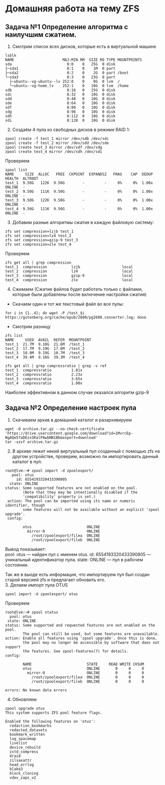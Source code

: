# Домашняя работа на тему ZFS
## Задача №1 Определение алгоритма  с наилучшим сжатием.
1. Смотрим список всех дисков, которые есть в виртуальной машине
```
lsblk
NAME                      MAJ:MIN RM  SIZE RO TYPE MOUNTPOINTS
sda                         8:0    0   25G  0 disk 
├─sda1                      8:1    0    1M  0 part 
├─sda2                      8:2    0    2G  0 part /boot
└─sda3                      8:3    0   23G  0 part 
  ├─ubuntu--vg-ubuntu--lv 252:0    0    8G  0 lvm  /
  └─ubuntu--vg-home_lv    252:1    0   10G  0 lvm  /home
sdb                         8:16   0   25G  0 disk 
sdc                         8:32   0   10G  0 disk 
sdd                         8:48   0   10G  0 disk 
sde                         8:64   0   10G  0 disk 
sdf                         8:80   0   10G  0 disk 
sdg                         8:96   0   10G  0 disk 
sdh                         8:112  0   10G  0 disk 
sdi                         8:128  0   10G  0 disk 
```
2. Создаём 4 пула из свободных дисков в режиме RAID 1:
```
zpool create -f test_1 mirror /dev/sdb /dev/sdc
zpool create -f test_2 mirror /dev/sdd /dev/sde
zpool create test_3 mirror /dev/sdf /dev/sdg
zpool create test_4 mirror /dev/sdh /dev/sdi
```
Проверяем
```
zpool list
NAME     SIZE  ALLOC   FREE  CKPOINT  EXPANDSZ   FRAG    CAP  DEDUP    HEALTH  ALTROOT
test_1  9.50G   122K  9.50G        -         -     0%     0%  1.00x    ONLINE  -
test_2  9.50G   111K  9.50G        -         -     0%     0%  1.00x    ONLINE  -
test_3  9.50G   122K  9.50G        -         -     0%     0%  1.00x    ONLINE  -
test_4  9.50G   111K  9.50G        -         -     0%     0%  1.00x    ONLINE  -
```
3. Добавим разные алгоритмы сжатия в каждую файловую систему:
```
zfs set compression=lzjb test_1
zfs set compression=lz4 test_2
zfs set compression=gzip-9 test_3
zfs set compression=zle test_4
```
Проверяем
```
zfs get all | grep compression
test_1  compression           lzjb                   local
test_2  compression           lz4                    local
test_3  compression           gzip-9                 local
test_4  compression           zle                    local
```
4. Сжимаем (Сжатие файлов будет работать только с файлами, которые были добавлены после включение настройки сжатия)
- Скачаем один и тот же текстовый файл во все пулы:
```
for i in {1..4}; do wget -P /test_$i https://gutenberg.org/cache/epub/2600/pg2600.converter.log; done
```
- Смотрим разницу
```
zfs list
NAME     USED  AVAIL  REFER  MOUNTPOINT
test_1  21.7M  9.18G  21.6M  /test_1
test_2  17.7M  9.19G  17.6M  /test_2
test_3  10.9M  9.19G  10.7M  /test_3
test_4  39.4M  9.16G  39.3M  /test_4
```
```
zfs get all | grep compressratio | grep -v ref
test_1  compressratio         1.81x                  
test_2  compressratio         2.23x                  
test_3  compressratio         3.65x                  
test_4  compressratio         1.00x                  
```
Наиболее эффективном в данном случае оказался алгоритм  gzip-9      

## Задача №2 Определение настроек пула
1. Скачиваем архив в домашний каталог и разархивируем
```
wget -O archive.tar.gz --no-check-certificate 'https://drive.usercontent.google.com/download?id=1MvrcEp-WgAQe57aDEzxSRalPAwbNN1Bb&export=download' 
tar -xzvf archive.tar.gz
```
2. В архиве лежит некий виртуальный пул созданный с помощью zfs на другом устройстве, проверим, возможно ли импортировать данный каталог в пул:
```
root@lvm:~# zpool import -d zpoolexport/
   pool: otus
     id: 6554193320433390805
  state: ONLINE
status: Some supported features are not enabled on the pool.
        (Note that they may be intentionally disabled if the
        'compatibility' property is set.)
 action: The pool can be imported using its name or numeric identifier, though
        some features will not be available without an explicit 'zpool upgrade'.
 config:

        otus                         ONLINE
          mirror-0                   ONLINE
            /root/zpoolexport/filea  ONLINE
            /root/zpoolexport/fileb  ONLINE
```
Вывод показывает:   
pool: otus — найден пул с именем otus.
id: 6554193320433390805 — уникальный идентификатор пула.
state: ONLINE — пул в рабочем состоянии.    

Так же в выоде есть информация, что импортируем пул был создан старой версией zfs и предлагает обновить его.    
3. Делаем импорт пула OTUS
```
zpool import -d zpoolexport/ otus
```
Проверяем
```
root@lvm:~# zpool status
  pool: otus
 state: ONLINE
status: Some supported and requested features are not enabled on the pool.
        The pool can still be used, but some features are unavailable.
action: Enable all features using 'zpool upgrade'. Once this is done,
        the pool may no longer be accessible by software that does not support
        the features. See zpool-features(7) for details.
config:

        NAME                         STATE     READ WRITE CKSUM
        otus                         ONLINE       0     0     0
          mirror-0                   ONLINE       0     0     0
            /root/zpoolexport/filea  ONLINE       0     0     0
            /root/zpoolexport/fileb  ONLINE       0     0     0

errors: No known data errors
```
4. Обновляем
```
zpool upgrade otus
This system supports ZFS pool feature flags.

Enabled the following features on 'otus':
  redaction_bookmarks
  redacted_datasets
  bookmark_written
  log_spacemap
  livelist
  device_rebuild
  zstd_compress
  draid
  zilsaxattr
  head_errlog
  blake3
  block_cloning
  vdev_zaps_v2

```
